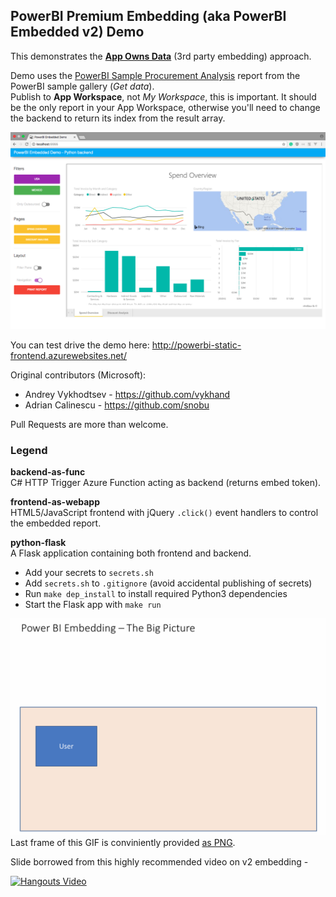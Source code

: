## PowerBI Premium Embedding (aka PowerBI Embedded v2) Demo

This demonstrates the **[App Owns Data](https://powerbi.microsoft.com/en-us/documentation/powerbi-developer-embed-sample-app-owns-data/)** (3rd party embedding) approach.

Demo uses the [PowerBI Sample Procurement Analysis](https://powerbi.microsoft.com/en-us/documentation/powerbi-sample-procurement-analysis-take-a-tour/)  report from the PowerBI sample gallery (_Get data_).<br>
Publish to **App Workspace**, not _My Workspace_, this is important. It should be the only report in your App Workspace, otherwise you'll need to change the backend to return its index from the result array.

![Screenshot](screenshot.png)

You can test drive the demo here: http://powerbi-static-frontend.azurewebsites.net/

Original contributors (Microsoft):
- Andrey Vykhodtsev - https://github.com/vykhand
- Adrian Calinescu - https://github.com/snobu

Pull Requests are more than welcome.

### Legend

**backend-as-func**<br>
C# HTTP Trigger Azure Function acting as backend (returns embed token).

**frontend-as-webapp**<br>
HTML5/JavaScript frontend with jQuery `.click()` event handlers to control the embedded report.

**python-flask**<br>
A Flask application containing both frontend and backend.<br>
- Add your secrets to `secrets.sh`
- Add `secrets.sh` to `.gitignore` (avoid accidental publishing of secrets)
- Run `make dep_install` to install required Python3 dependencies
- Start the Flask app with `make run`

![Oauth Dance Gif](oauth-dance.gif)
Last frame of this GIF is conviniently provided [as PNG](oauth-dance.png).

Slide borrowed from this highly recommended video on v2 embedding -

[![Hangouts Video](https://img.youtube.com/vi/xKTPI2pEl9I/0.jpg)](https://www.youtube.com/watch?v=xKTPI2pEl9I)
